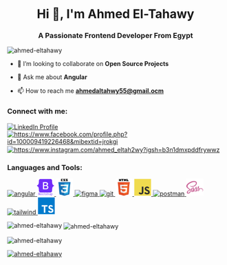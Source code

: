 <h1 align="center">Hi 👋, I'm Ahmed El-Tahawy</h1>
<h3 align="center">A Passionate Frontend Developer From Egypt</h3>

<p align="left"> <img src="https://komarev.com/ghpvc/?username=ahmed-eltahawy&label=Profile%20views&color=0e75b6&style=flat" alt="ahmed-eltahawy" /> </p>

- 👯 I’m looking to collaborate on **Open Source Projects**

- 💬 Ask me about **Angular**

- 📫 How to reach me **ahmedaltahwy55@gmail.ocm**

<h3 align="left">Connect with me:</h3>
<p align="left">
<a href="https://www.linkedin.com/in/ahmed-eltahawy-781497270" target="_blank">
  <img align="center" src="https://raw.githubusercontent.com/rahuldkjain/github-profile-readme-generator/master/src/images/icons/Social/linked-in-alt.svg" alt="LinkedIn Profile" height="30" width="40" />
</a>
<a href="https://fb.com/https://www.facebook.com/profile.php?id=100009419226468&mibextid=jrokgi" target="blank"><img align="center" src="https://raw.githubusercontent.com/rahuldkjain/github-profile-readme-generator/master/src/images/icons/Social/facebook.svg" alt="https://www.facebook.com/profile.php?id=100009419226468&mibextid=jrokgi" height="30" width="40" /></a>
<a href="https://instagram.com/https://www.instagram.com/ahmed_eltah2wy?igsh=b3n1dmxpddfrywwz" target="blank"><img align="center" src="https://raw.githubusercontent.com/rahuldkjain/github-profile-readme-generator/master/src/images/icons/Social/instagram.svg" alt="https://www.instagram.com/ahmed_eltah2wy?igsh=b3n1dmxpddfrywwz" height="30" width="40" /></a>
</p>

<h3 align="left">Languages and Tools:</h3>
<p align="left"> <a href="https://angular.io" target="_blank" rel="noreferrer"> <img src="https://angular.io/assets/images/logos/angular/angular.svg" alt="angular" width="40" height="40"/> </a> <a href="https://getbootstrap.com" target="_blank" rel="noreferrer"> <img src="https://raw.githubusercontent.com/devicons/devicon/master/icons/bootstrap/bootstrap-plain-wordmark.svg" alt="bootstrap" width="40" height="40"/> </a> <a href="https://www.w3schools.com/css/" target="_blank" rel="noreferrer"> <img src="https://raw.githubusercontent.com/devicons/devicon/master/icons/css3/css3-original-wordmark.svg" alt="css3" width="40" height="40"/> </a> <a href="https://www.figma.com/" target="_blank" rel="noreferrer"> <img src="https://www.vectorlogo.zone/logos/figma/figma-icon.svg" alt="figma" width="40" height="40"/> </a> <a href="https://git-scm.com/" target="_blank" rel="noreferrer"> <img src="https://www.vectorlogo.zone/logos/git-scm/git-scm-icon.svg" alt="git" width="40" height="40"/> </a> <a href="https://www.w3.org/html/" target="_blank" rel="noreferrer"> <img src="https://raw.githubusercontent.com/devicons/devicon/master/icons/html5/html5-original-wordmark.svg" alt="html5" width="40" height="40"/> </a> <a href="https://developer.mozilla.org/en-US/docs/Web/JavaScript" target="_blank" rel="noreferrer"> <img src="https://raw.githubusercontent.com/devicons/devicon/master/icons/javascript/javascript-original.svg" alt="javascript" width="40" height="40"/> </a> <a href="https://postman.com" target="_blank" rel="noreferrer"> <img src="https://www.vectorlogo.zone/logos/getpostman/getpostman-icon.svg" alt="postman" width="40" height="40"/> </a> <a href="https://sass-lang.com" target="_blank" rel="noreferrer"> <img src="https://raw.githubusercontent.com/devicons/devicon/master/icons/sass/sass-original.svg" alt="sass" width="40" height="40"/> </a> <a href="https://tailwindcss.com/" target="_blank" rel="noreferrer"> <img src="https://www.vectorlogo.zone/logos/tailwindcss/tailwindcss-icon.svg" alt="tailwind" width="40" height="40"/> </a> <a href="https://www.typescriptlang.org/" target="_blank" rel="noreferrer"> <img src="https://raw.githubusercontent.com/devicons/devicon/master/icons/typescript/typescript-original.svg" alt="typescript" width="40" height="40"/> </a> </p>

<p><img align="left" src="https://github-readme-stats.vercel.app/api/top-langs?username=ahmed-eltahawy&show_icons=true&locale=en&layout=compact" alt="ahmed-eltahawy" /></p>

<p>&nbsp;<img align="center" src="https://github-readme-stats.vercel.app/api?username=ahmed-eltahawy&show_icons=true&locale=en" alt="ahmed-eltahawy" /></p>

<p><img align="center" src="https://github-readme-streak-stats.herokuapp.com/?user=ahmed-eltahawy&" alt="ahmed-eltahawy" /></p>

<p align="left"> <a href="https://github.com/ryo-ma/github-profile-trophy"><img src="https://github-profile-trophy.vercel.app/?username=ahmed-eltahawy" alt="ahmed-eltahawy" /></a> </p>
